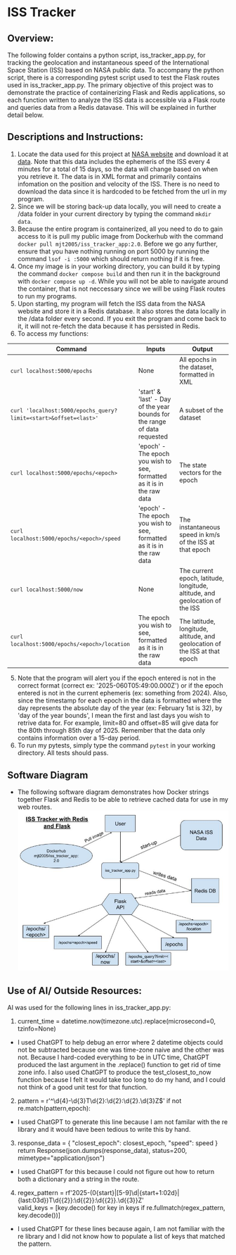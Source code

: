 # ISS Tracker
## Overview:
The following folder contains a python script, iss_tracker_app.py, for tracking the geolocation and instantaneous speed of the International Space Station (ISS) based on NASA public data. To accompany the python script, there is a corresponding pytest script used to test the Flask routes used in iss_tracker_app.py. The primary objective of this project was to demonstrate the practice of containerizing Flask and Redis applications, so each function written to analyze the ISS data is accessible via a Flask route and queries data from a Redis datavase. This will be explained in further detail below.
## Descriptions and Instructions:
1. Locate the data used for this project at [NASA website](https://spotthestation.nasa.gov/trajectory_data.cfm) and download it at [data](https://nasa-public-data.s3.amazonaws.com/iss-coords/current/ISS_OEM/ISS.OEM_J2K_EPH.xml). Note that this data includes the ephemeris of the ISS every 4 minutes for a total of 15 days, so the data will change based on when you retrieve it. The data is in XML format and primarily contains infomation on the position and velocity of the ISS. There is no need to download the data since it is hardcoded to be fetched from the url in my program.
2. Since we will be storing back-up data locally, you will need to create a /data folder in your current directory by typing the command ```mkdir data```.
3. Because the entire program is containerized, all you need to do to gain access to it is pull my public image from Dockerhub with the command ```docker pull mjt2005/iss_tracker_app:2.0```. Before we go any further, ensure that you have nothing running on port 5000 by running the command ```lsof -i :5000``` which should return nothing if it is free.
4. Once my image is in your working directory, you can build it by typing the command ```docker compose build``` and then run it in the background with ```docker compose up -d```. While you will not be able to navigate around the container, that is not neccessary since we will be using Flask routes to run my programs.
5. Upon starting, my program will fetch the ISS data from the NASA website and store it in a Redis database. It also stores the data locally in the /data folder every second. If you exit the program and come back to it, it will not re-fetch the data because it has persisted in Redis.
6. To access my functions:

| Command | Inputs | Output |
|---------|--------|--------|
| ```curl localhost:5000/epochs``` | None | All epochs in the dataset, formatted in XML |
| ```curl 'localhost:5000/epochs_query?limit=<start>&offset=<last>'``` | 'start' & 'last' - Day of the year bounds for the range of data requested | A subset of the dataset |
| ```curl localhost:5000/epochs/<epoch>``` | 'epoch' - The epoch you wish to see, formatted as it is in the raw data | The state vectors for the epoch |
| ```curl localhost:5000/epochs/<epoch>/speed``` | 'epoch' - The epoch you wish to see, formatted as it is in the raw data | The instantaneous speed in km/s of the ISS at that epoch |
| ```curl localhost:5000/now``` | None | The current epoch, latitude, longitude, altitude, and geolocation of the ISS |
| ```curl localhost:5000/epochs/<epoch>/location``` | The epoch you wish to see, formatted as it is in the raw data | The latitude, longitude, altitude, and geolocation of the ISS at that epoch |
5. Note that the program will alert you if the epoch entered is not in the correct format (correct ex: '2025-060T05:49:00.000Z') or if the epoch entered is not in the current ephemeris (ex: something from 2024). Also, since the timestamp for each epoch in the data is formatted where the day represents the absolute day of the year (ex: February 1st is 32), by 'day of the year bounds', I mean the first and last days you wish to retrive data for. For example, limit=80 and offset=85 will give data for the 80th through 85th day of 2025. Remember that the data only contains information over a 15-day period.
6. To run my pytests, simply type the command ```pytest``` in your working directory. All tests should pass.

## Software Diagram
- The following software diagram demonstrates how Docker strings together Flask and Redis to be able to retrieve cached data for use in my web routes.
![diagram](./ISS_Tracker_SoftwareDiagram.jpg)

## Use of AI/ Outside Resources:
AI was used for the following lines in iss_tracker_app.py:
1. current_time = datetime.now(timezone.utc).replace(microsecond=0, tzinfo=None)
- I used ChatGPT to help debug an error where 2 datetime objects could not be subtracted because one was time-zone naive and the other was not. Because I hard-coded everything to be in UTC time, ChatGPT produced the last argument in the .replace() function to get rid of time zone info. I also used ChatGPT to produce the test_closest_to_now function because I felt it would take too long to do my hand, and I could not think of a good unit test for that function.
2. pattern = r'^\d{4}-\d{3}T\d{2}:\d{2}:\d{2}\.\d{3}Z$' 
   if not re.match(pattern,epoch): 
- I used ChatGPT to generate this line because I am not familar with the re library and it would have been tedious to write this by hand.
3. response_data = {
        "closest_epoch": closest_epoch,
        "speed": speed
    }
    return Response(json.dumps(response_data), status=200, mimetype="application/json")
- I used ChatGPT for this because I could not figure out how to return both a dictionary and a string in the route.
4. regex_pattern = rf'2025-(0{start}|[5-9]\d|{start+1:02d}|{last:03d})T\d{{2}}:\d{{2}}:\d{{2}}\.\d{{3}}Z' <br>
    valid_keys = [key.decode() for key in keys if re.fullmatch(regex_pattern, key.decode())] 
- I used ChatGPT for these lines because again, I am not familiar with the re library and I did not know how to populate a list of keys that matched the pattern.
